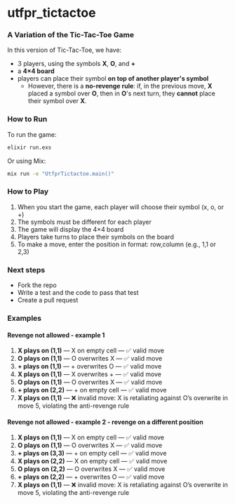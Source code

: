 # utfpr_tictactoe

### A Variation of the Tic-Tac-Toe Game

In this version of Tic-Tac-Toe, we have:

* 3 players, using the symbols **X**, **O**, and **+**
* a **4×4 board**
* players can place their symbol **on top of another player's symbol**
  * However, there is a **no-revenge rule**: if, in the previous move, **X** placed a symbol over **O**, then in **O**'s next turn, they **cannot** place their symbol over **X**.

### How to Run

To run the game:

```bash
elixir run.exs
```

Or using Mix:

```bash
mix run -e "UtfprTictactoe.main()"
```

### How to Play

1. When you start the game, each player will choose their symbol (x, o, or +)
2. The symbols must be different for each player
3. The game will display the 4×4 board
4. Players take turns to place their symbols on the board
5. To make a move, enter the position in format: row,column (e.g., 1,1 or 2,3)

### Next steps

- Fork the repo
- Write a test and the code to pass that test
- Create a pull request

### Examples

#### Revenge not allowed - example 1

1. **X plays on (1,1)** — X on empty cell — ✅ valid move  
2. **O plays on (1,1)** — O overwrites X — ✅ valid move  
3. **+ plays on (1,1)** — + overwrites O — ✅ valid move  
4. **X plays on (1,1)** — X overwrites + — ✅ valid move  
5. **O plays on (1,1)** — O overwrites X — ✅ valid move  
6. **+ plays on (2,2)** — + on empty cell — ✅ valid move  
7. **X plays on (1,1)** — ❌ invalid move: X is retaliating against O’s overwrite in move 5, violating the anti-revenge rule


#### Revenge not allowed - example 2 - revenge on a different position 

1. **X plays on (1,1)** — X on empty cell — ✅ valid move  
2. **O plays on (1,1)** — O overwrites X — ✅ valid move  
3. **+ plays on (3,3)** — + on empty cell — ✅ valid move  
4. **X plays on (2,2)** — X on empty cell — ✅ valid move  
5. **O plays on (2,2)** — O overwrites X — ✅ valid move  
6. **+ plays on (2,2)** — + overwrites O — ✅ valid move  
1. **X plays on (1,1)** — ❌ invalid move: X is retaliating against O’s overwrite in move 5, violating the anti-revenge rule
